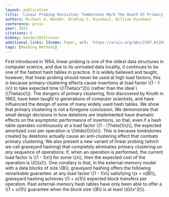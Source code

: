 ```yaml
---
layout: publication
title: 'Linear Probing Revisited: Tombstones Mark The Death Of Primary Clustering'
authors: Michael A. Bender, Bradley C. Kuszmaul, William Kuszmaul
conference: Arxiv
year: 2021
citations: 6
bibkey: bender2021linear
additional_links: [{name: Paper, url: 'https://arxiv.org/abs/2107.01250'}]
tags: [Hashing Methods]
---
```

First introduced in 1954, linear probing is one of the oldest data structures
in computer science, and due to its unrivaled data locality, it continues to be
one of the fastest hash tables in practice. It is widely believed and taught,
however, that linear probing should never be used at high load factors; this is
because primary-clustering effects cause insertions at load factor \\(1 - 1 /x\\)
to take expected time \\(\Theta(x^2)\\) (rather than the ideal \\(\Theta(x)\\)). The
dangers of primary clustering, first discovered by Knuth in 1963, have been
taught to generations of computer scientists, and have influenced the design of
some of many widely used hash tables.
  We show that primary clustering is not a foregone conclusion. We demonstrate
that small design decisions in how deletions are implemented have dramatic
effects on the asymptotic performance of insertions, so that, even if a hash
table operates continuously at a load factor \\(1 - \Theta(1/x)\\), the expected
amortized cost per operation is \\(\tilde\{O\}(x)\\). This is because tombstones
created by deletions actually cause an anti-clustering effect that combats
primary clustering.
  We also present a new variant of linear probing (which we call graveyard
hashing) that completely eliminates primary clustering on *any* sequence
of operations: if, when an operation is performed, the current load factor is
\\(1 - 1/x\\) for some \\(x\\), then the expected cost of the operation is \\(O(x)\\). One
corollary is that, in the external-memory model with a data blocks of size \\(B\\),
graveyard hashing offers the following remarkable guarantee: at any load factor
\\(1 - 1/x\\) satisfying \\(x = o(B)\\), graveyard hashing achieves \\(1 + o(1)\\) expected
block transfers per operation. Past external-memory hash tables have only been
able to offer a \\(1 + o(1)\\) guarantee when the block size \\(B\\) is at least
\\(Ω(x^2)\\).